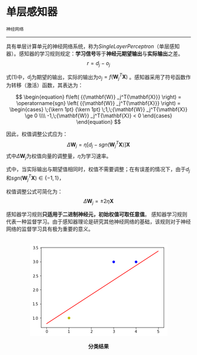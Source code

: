 # 单层感知器

`神经网络`

---

具有单层计算单元的神经网络系统，称为$Single Layer Perceptron$（单层感知器）。感知器的学习规则规定：**学习信号**等于**神经元期望输出**与**实际输出**之差。
$$ r = d _j - o _j\tag{1}$$

式$(1)$中，$d_j$为期望的输出，实际的输出为$o _j=f(\mathbf{W} _j^T\mathbf{X})$ 。感知器采用了符号函数作为转移（激活）函数，其表达为：

$$
\begin{equation}
f\left( {{\mathbf{W}} _j^T{\mathbf{X}}} \right) = \operatorname{sgn} \left( {{\mathbf{W}}  _j^T{\mathbf{X}}} \right) =
\begin{cases}
  \;{\kern 1pt} {\kern 1pt} \;1,\;{\mathbf{W}} _j^T{\mathbf{X}} \ge 0 \\\\
   -1,\;{\mathbf{W}} _j^T{\mathbf{X}} < 0
\end{cases}
\end{equation}
$$

因此，权值调整公式应为：
$$\Delta\mathbf{W}_j=\eta[d_j-sgn(\mathbf{W}_j^T\mathbf{X})] \mathbf{X}$$
式中$\Delta\mathbf{W}_j$为权值向量的调整量，$\eta$为学习速率。

式中，当实际输出与期望值相同时，权值不需要调整；在有误差的情况下，由于$d_j$和$sgn(\mathbf{W}_j^T\mathbf{X}) \in \{ { - 1,1} \}$，

权值调整公式可简化为：
$$\Delta\mathbf{W}_j=\pm2\eta\mathbf{X}$$

感知器学习规则**只适用于二进制神经元，初始权值可取任意值**。
感知器学习规则代表一种监督学习。由于感知器理论是研究其他神经网络的基础，该规则对于神经网络的监督学习具有极为重要的意义。

<br>
<div align ="center">
<img src = "single_layer.png" alt="分类结果" title="分类结果">
</div>
<p align = "center"><b>分类结果</b></p>
<br>

